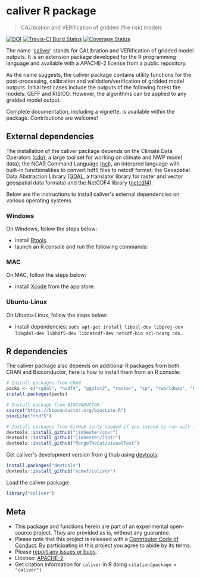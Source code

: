 # caliver R package

> CALIbration and VERification of gridded (fire risk) models

[![DOI](https://zenodo.org/badge/DOI/10.5281/zenodo.376613.svg)](https://doi.org/10.5281/zenodo.376613)
[![Travis-CI Build Status](https://travis-ci.org/ecmwf/caliver.svg?branch=master)](https://travis-ci.org/ecmwf/caliver)
[![Coverage Status](https://codecov.io/gh/ecmwf/caliver/master.svg)](https://codecov.io/github/ecmwf/caliver?branch=master)

The name '[caliver](https://github.com/ecmwf/caliver)' stands for CALIbration and VERification of gridded model outputs. It is an extension package developed for the R programming language and available with a APACHE-2 license from a public repository.

As the name suggests, the caliver package contains utility functions for the post-processing, calibration and validation/verification of gridded model outputs. Initial test cases include the outputs of the following forest fire models: GEFF and RISICO. However, the algorithms can be applied to any gridded model output.

Complete documentation, including a vignette, is available within the package. Contributions are welcome!

External dependencies
---------------------

The installation of the caliver package depends on the Climate Data Operators ([cdo](https://code.zmaw.de/projects/cdo/wiki)), a large tool set for working on climate and NWP model data); the NCAR Command Language ([ncl](https://www.ncl.ucar.edu/)), an interpred language with built-in functionalities to convert hdf5 files to netcdf format; the Geospatial Data Abstraction Library ([GDAL](http://www.gdal.org/), a translator library for raster and vector geospatial data formats) and the NetCDF4 library ([netcdf4](http://www.unidata.ucar.edu/software/netcdf/)).

Below are the instructions to install caliver's external dependencies on various operating systems.

### Windows

On Windows, follow the steps below:

* install [Rtools](https://cran.r-project.org/bin/windows/Rtools/).
* launch an R console and run the following commands: 

### MAC

On MAC, follow the steps below:

* install [Xcode](https://developer.apple.com/xcode/) from the app store.

### Ubuntu-Linux
On Ubuntu-Linux, follow the steps below:

* install dependencies: `sudo apt-get install libssl-dev libproj-dev libgdal-dev libhdf5-dev libnetcdf-dev netcdf-bin ncl-ncarg cdo`.


R dependencies
--------------

The caliver package also depends on additional R packages from both CRAN and Bioconductor, here is how to install them from an R console:

``` r
# Install packages from CRAN
packs <- c("rgdal", "ncdf4", "ggplot2", "raster", "sp", "rworldmap", "httr", "stringr", "lubridate", "RCurl", "plotrix", "reshape2", "R.utils", "devtools", "proto", "roxygen2", "png", "rmarkdown", "pkgdown")
install.packages(packs)

# Install package from BIOCONDUCTOR 
source("https://bioconductor.org/biocLite.R")
biocLite("rhdf5")

# Install packages from GitHub (only needed if you intend to run unit tests)
devtools::install_github("jimhester/covr")
devtools::install_github("jimhester/lintr")
devtools::install_github("MangoTheCat/visualTest")
```

Get caliver's development version from github using [devtools](https://github.com/hadley/devtools):

``` r
install.packages("devtools")
devtools::install_github("ecmwf/caliver")
```

Load the caliver package:

``` r
library("caliver")
```

Meta
----

-   This package and functions herein are part of an experimental open-source project. They are provided as is, without any guarantee.
-   Please note that this project is released with a [Contributor Code of Conduct](CONDUCT.md). By participating in this project you agree to abide by its terms.
-   Please [report any issues or bugs](https://github.com/ecmwf/caliver/issues).
-   License: [APACHE-2](LICENSE)
-   Get citation information for `caliver` in R doing `citation(package = "caliver")`
